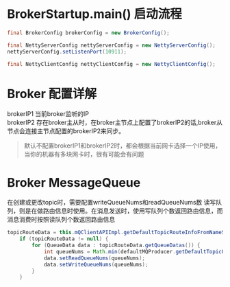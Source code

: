 # BrokerStartup.main() 启动流程
```java
final BrokerConfig brokerConfig = new BrokerConfig();

final NettyServerConfig nettyServerConfig = new NettyServerConfig();
nettyServerConfig.setListenPort(10911);

final NettyClientConfig nettyClientConfig = new NettyClientConfig();
```

# Broker 配置详解
brokerIP1 当前broker监听的IP  
brokerIP2 存在broker主从时，在broker主节点上配置了brokerIP2的话,broker从节点会连接主节点配置的brokerIP2来同步。  

> 默认不配置brokerIP1和brokerIP2时，都会根据当前网卡选择一个IP使用，当你的机器有多块网卡时，很有可能会有问题

# Broker MessageQueue
在创建或更改topic时，需要配置writeQueueNums和readQueueNums数
读写队列，则是在做路由信息时使用。在消息发送时，使用写队列个数返回路由信息，而消息消费时按照读队列个数返回路由信息
```java
topicRouteData = this.mQClientAPIImpl.getDefaultTopicRouteInfoFromNameServer(defaultMQProducer.getCreateTopicKey(), 1000 * 3);
    if (topicRouteData != null) {
        for (QueueData data : topicRouteData.getQueueDatas()) {
            int queueNums = Math.min(defaultMQProducer.getDefaultTopicQueueNums(), data.getReadQueueNums());
            data.setReadQueueNums(queueNums);
            data.setWriteQueueNums(queueNums);
        }
    }
```